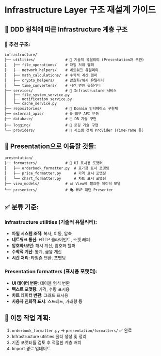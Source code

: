 # Infrastructure Layer 구조 재설계 가이드

## 🎯 DDD 원칙에 따른 Infrastructure 계층 구조

### 📁 추천 구조:

```
infrastructure/
├── utilities/              # 🔧 기술적 유틸리티 (Presentation과 무관)
│   ├── file_operations/    # 파일 처리 헬퍼
│   ├── network_helpers/    # 네트워크 유틸리티
│   ├── math_calculations/  # 수학적 계산 헬퍼
│   ├── crypto_helpers/     # 암호화/해시 유틸리티
│   └── time_converters/    # 시간 변환 유틸리티
├── services/               # 🏢 Infrastructure 서비스
│   ├── file_system_service.py
│   ├── notification_service.py
│   └── cache_service.py
├── repositories/           # 📂 Domain 인터페이스 구현체
├── external_apis/          # 🌐 외부 API 연동
├── database/               # 🗄️ DB 기술 구현
├── logging/                # 📝 로깅 기술 구현
└── providers/              # 🎪 시스템 전체 Provider (TimeFrame 등)
```

## 🚫 Presentation으로 이동할 것들:

```
presentation/
├── formatters/             # 🎨 UI 표시용 포맷터
│   ├── orderbook_formatter.py  # 호가창 표시 포맷팅
│   ├── price_formatter.py      # 가격 표시 포맷팅
│   └── chart_formatter.py      # 차트 표시 포맷팅
├── view_models/            # 📊 View에 필요한 데이터 모델
└── presenters/             # 🎭 MVP 패턴 Presenter
```

## ✅ 분류 기준:

### Infrastructure utilities (기술적 유틸리티):
- **파일 시스템 조작**: 복사, 이동, 압축
- **네트워크 통신**: HTTP 클라이언트, 소켓 래퍼
- **암호화/보안**: 해시 계산, 암호화 헬퍼
- **수학적 계산**: 통계, 금융 계산
- **시간 처리**: 타임존 변환, 포맷팅

### Presentation formatters (표시용 포맷터):
- **UI 데이터 변환**: 테이블 형식 변환
- **텍스트 포맷팅**: 가격, 수량 표시용
- **차트 데이터 변환**: 그래프 표시용
- **사용자 친화적 표시**: 스프레드, 거래량 등

## 🎯 이동 작업 계획:

1. `orderbook_formatter.py` → `presentation/formatters/` ✅ 완료
2. Infrastructure utilities 폴더 생성 및 정리
3. 기존 포맷터들 검토 후 적절한 계층 배치
4. Import 경로 업데이트
